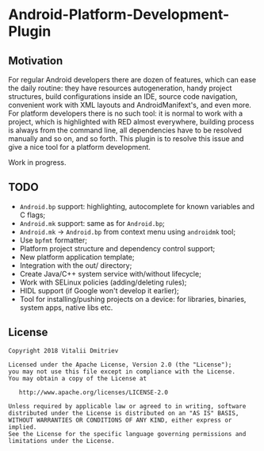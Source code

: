 # Android-Platform-Development-Plugin

## Motivation

For regular Android developers there are dozen of features, which can ease the daily routine: they have
resources autogeneration, handy project structures, build configurations inside an IDE, source code
navigation, convenient work with XML layouts and AndroidManifext's, and even more.
For platform developers there is no such tool: it is normal to work with a project, which is highlighted with RED
almost everywhere, building process is always from the command line, all dependencies have to be resolved manually
and so on, and so forth. This plugin is to resolve this issue and give a nice tool for a platform development.

Work in progress.

## TODO
* `Android.bp` support: highlighting, autocomplete for known variables and C flags;
* `Android.mk` support: same as for `Android.bp`;
* `Android.mk` -> `Android.bp` from context menu using `androidmk` tool;
* Use `bpfmt` formatter;
* Platform project structure and dependency control support;
* New platform application template;
* Integration with the out/ directory;
* Create Java/C++ system service with/without lifecycle;
* Work with SELinux policies (adding/deleting rules);
* HIDL support (if Google won't develop it earlier);
* Tool for installing/pushing projects on a device: for libraries, binaries, system apps, native libs etc.

## License

```
Copyright 2018 Vitalii Dmitriev

Licensed under the Apache License, Version 2.0 (the "License");
you may not use this file except in compliance with the License.
You may obtain a copy of the License at

   http://www.apache.org/licenses/LICENSE-2.0

Unless required by applicable law or agreed to in writing, software
distributed under the License is distributed on an "AS IS" BASIS,
WITHOUT WARRANTIES OR CONDITIONS OF ANY KIND, either express or implied.
See the License for the specific language governing permissions and
limitations under the License.
```
